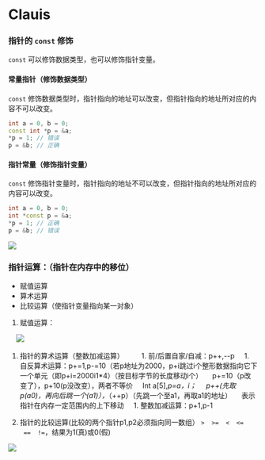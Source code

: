 # Clauis
### 指针的 `const` 修饰

`const` 可以修饰数据类型，也可以修饰指针变量。

#### 常量指针（修饰数据类型）

`const` 修饰数据类型时，指针指向的地址可以改变，但指针指向的地址所对应的内容不可以改变。

```cpp
int a = 0, b = 0;
const int *p = &a;
*p = 1; // 错误
p = &b; // 正确
```

#### 指针常量（修饰指针变量）

`const` 修饰指针变量时，指针指向的地址不可以改变，但指针指向的地址所对应的内容可以改变。

```cpp
int a = 0, b = 0;
int *const p = &a;
*p = 1; // 正确
p = &b; // 错误
```
![](https://pic.imgdb.cn/item/676e9ed0d0e0a243d4ebc204.png)

### 指针运算：（指针在内存中的移位）

- 赋值运算
- 算术运算
- 比较运算（使指针变量指向某一对象）

1. 赋值运算：

    ![](https://pic.imgdb.cn/item/676e9ed4d0e0a243d4ebc205.png)

1. 指针的算术运算（整数加减运算）
   
    1. 前/后置自家/自减：p++,--p
    1. 自反算术运算：p+=1,p-=10（若p地址为2000，p+i跳过i个整形数据指向它下一个单元（即p+i=2000i1*4）（按目标字节的长度移动i个）
    p+=10（p改变了），p+10(p没改变），两者不等价
    Int a[5],*p=a，i；
    *p++(先取*p(a0)，再向后跳一个(a1)），*（++p）（先跳一个至a1，再取a1的地址）
    表示指针在内存一定范围内的上下移动
    1. 整数加减运算：p+1,p-1

1. 指针的比较运算(比较的两个指针p1,p2必须指向同一数组）
`>  >=  <  <=  ==  !=`，结果为1(真)或0(假)

![](https://pic.imgdb.cn/item/676e9ed8d0e0a243d4ebc207.png)
